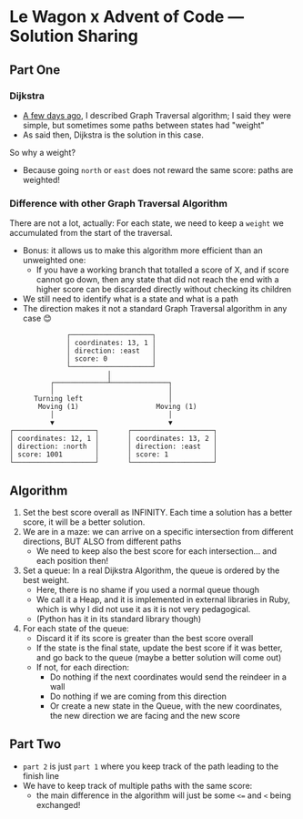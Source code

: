 # Le Wagon x Advent of Code — Solution Sharing
## Part One

### Dijkstra

* [A few days ago](../day07/Le%20Wagon%20x%20AoC.md), I described Graph Traversal algorithm; I said they were simple, but sometimes some paths between states had "weight"
* As said then, Dijkstra is the solution in this case.

So why a weight?
* Because going `north` or `east` does not reward the same score: paths are weighted!

### Difference with other Graph Traversal Algorithm
There are not a lot, actually: For each state, we need to keep a `weight` we accumulated from the start of the traversal.
* Bonus: it allows us to make this algorithm more efficient than an unweighted one:
  * If you have a working branch that totalled a score of X, and if score cannot go down, then any state that did not reach the end with a higher score can be discarded directly without checking its children
* We still need to identify what is a state and what is a path
* The direction makes it not a standard Graph Traversal algorithm in any case 😊

```text
              ┌────────────────────┐
              │ coordinates: 13, 1 │
              │ direction: :east   │
              │ score: 0           │
              └────────────────────┘
                        │
          ┌─────────────┴──────────────┐
          │                            │
      Turning left                     │
       Moving (1)                   Moving (1)
          │                            │
          ▼                            ▼
┌────────────────────┐       ┌────────────────────┐ 
│ coordinates: 12, 1 │       │ coordinates: 13, 2 │
│ direction: :north  │       │ direction: :east   │
│ score: 1001        │       │ score: 1           │ 
└────────────────────┘       └────────────────────┘
```

## Algorithm

1. Set the best score overall as INFINITY. Each time a solution has a better score, it will be a better solution.
2. We are in a maze: we can arrive on a specific intersection from different directions, BUT ALSO from different paths
    * We need to keep also the best score for each intersection... and each position then!
3. Set a queue: In a real Dijkstra Algorithm, the queue is ordered by the best weight.
    * Here, there is no shame if you used a normal queue though
    * We call it a Heap, and it is implemented in external libraries in Ruby, which is why I did not use it as it is not very pedagogical.
    * (Python has it in its standard library though)
4. For each state of the queue:
    * Discard it if its score is greater than the best score overall
    * If the state is the final state, update the best score if it was better, and go back to the queue (maybe a better solution will come out)
    * If not, for each direction:
        * Do nothing if the next coordinates would send the reindeer in a wall
        * Do nothing if we are coming from this direction
        * Or create a new state in the Queue, with the new coordinates, the new direction we are facing and the new score

## Part Two
* `part 2` is just `part 1` where you keep track of the path leading to the finish line
* We have to keep track of multiple paths with the same score:
  * the main difference in the algorithm will just be some `<=` and `<` being exchanged!
